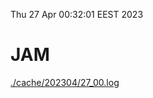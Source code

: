 Thu 27 Apr 00:32:01 EEST 2023
# JAM
<a href='./cache/202304/27_00.log'>./cache/202304/27_00.log</a>
